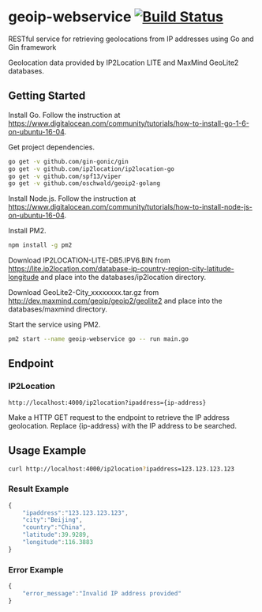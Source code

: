 # geoip-webservice [![Build Status](https://travis-ci.org/zulhilmizainuddin/geoip-webservice.svg?branch=master)](https://travis-ci.org/zulhilmizainuddin/geoip-webservice)
RESTful service for retrieving geolocations from IP addresses using Go and Gin framework

Geolocation data provided by IP2Location LITE and MaxMind GeoLite2 databases.

## Getting Started

Install Go. Follow the instruction at https://www.digitalocean.com/community/tutorials/how-to-install-go-1-6-on-ubuntu-16-04.

Get project dependencies.
```bash
go get -v github.com/gin-gonic/gin
go get -v github.com/ip2location/ip2location-go
go get -v github.com/spf13/viper
go get -v github.com/oschwald/geoip2-golang
```

Install Node.js. Follow the instruction at https://www.digitalocean.com/community/tutorials/how-to-install-node-js-on-ubuntu-16-04.

Install PM2.
```bash
npm install -g pm2
```

Download IP2LOCATION-LITE-DB5.IPV6.BIN from https://lite.ip2location.com/database-ip-country-region-city-latitude-longitude and place into the databases/ip2location directory.

Download GeoLite2-City_xxxxxxxx.tar.gz from http://dev.maxmind.com/geoip/geoip2/geolite2 and place into the databases/maxmind directory.

Start the service using PM2.
```bash
pm2 start --name geoip-webservice go -- run main.go
```


## Endpoint
### IP2Location
```
http://localhost:4000/ip2location?ipaddress={ip-address}
```

Make a HTTP GET request to the endpoint to retrieve the IP address geolocation. Replace {ip-address} with the IP address to be searched.

## Usage Example
```bash
curl http://localhost:4000/ip2location?ipaddress=123.123.123.123
```

### Result Example
```javascript
{
    "ipaddress":"123.123.123.123",
    "city":"Beijing",
    "country":"China",
    "latitude":39.9289,
    "longitude":116.3883
}
```

### Error Example
```javascript
{
    "error_message":"Invalid IP address provided"
}
```
